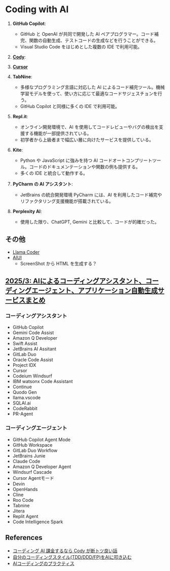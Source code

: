 # Coding with AI

1. **GitHub Copilot**:

   - GitHub と OpenAI が共同で開発した AI ペアプログラマー。コード補完、関数の自動生成、テストコードの生成などを行うことができる。
   - Visual Studio Code をはじめとした複数の IDE で利用可能。

2. **[Cody](https://sourcegraph.com/demo/cody)**:

3. **[Cursor](https://www.cursor.com/)**

4. **TabNine**:

   - 多様なプログラミング言語に対応した AI によるコード補完ツール。機械学習モデルを使って、使い方に応じて最適なコードサジェスチョンを行う。
   - GitHub Copilot と同様に多くの IDE で利用可能。

5. **Repl.it**:

   - オンライン開発環境で、AI を使用してコードレビューやバグの検出を支援する機能が一部提供されている。
   - 初学者から上級者まで幅広い層に向けたサービスを提供している。

6. **Kite**:

   - Python や JavaScript に強みを持つ AI コードオートコンプリートツール。コードのドキュメンテーションや関数の例も提供する。
   - 多くの IDE と統合して動作する。

7. **PyCharm の AI アシスタント**:

   - JetBrains の統合開発環境 PyCharm には、AI を利用したコード補完やリファクタリング支援機能が搭載されている。

8. **Perplexity AI**:
   - 使用した限り、ChatGPT, Gemini と比較して、コードが的確だった。

## その他

- [Llama Coder](https://llamacoder.together.ai/)
- [AIUI](https://www.aiui.me/)
  - ScreenShot から HTML を生成する？

## [2025/3: AIによるコーディングアシスタント、コーディングエージェント、アプリケーション自動生成サービスまとめ](https://www.publickey1.jp/blog/25/ai20253_1.html)

### コーディングアシスタント

- GitHub Copilot
- Gemini Code Assist
- Amazon Q Developer
- Swift Assist
- JetBrains AI Assitant
- GitLab Duo
- Oracle Code Assist
- Project IDX
- Cursor
- Codeium Windsurf
- IBM watsonx Code Assistant
- Continue
- Quodo Gen
- llama.vscode
- SQLAI.ai
- CodeRabbit
- PR-Agent

### コーディングエージェント

- GitHub Copilot Agent Mode
- GitHub Workspace
- GitLab Duo Workflow
- JetBrains Junie
- Claude Code
- Amazon Q Developer Agent
- Windsurf Cascade
- Cursor Agentモード
- Devin
- OpenHands
- Cline
- Roo Code
- Tabnine
- Jitera
- Replit Agent
- Code Intelligence Spark

## References

- [コーディング AI 課金するなら Cody が断トツ良い話](https://zenn.dev/sanami/articles/7c24ce973b7e7c)
- [自分のコーディングスタイル(TDD/DDD/FP)をAIに叩き込む](https://zenn.dev/mizchi/articles/ai-ddd-tdd-prompt)
- [AIコーディングのプラクティス](https://zenn.dev/devneko/scraps/f79aaba14f8868)
